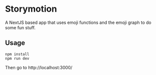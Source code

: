# Storymotion

A NextJS based app that uses emoji functions and the emoji graph to do some fun stuff.

## Usage

```
npm install
npm run dev
```

Then go to http://localhost:3000/